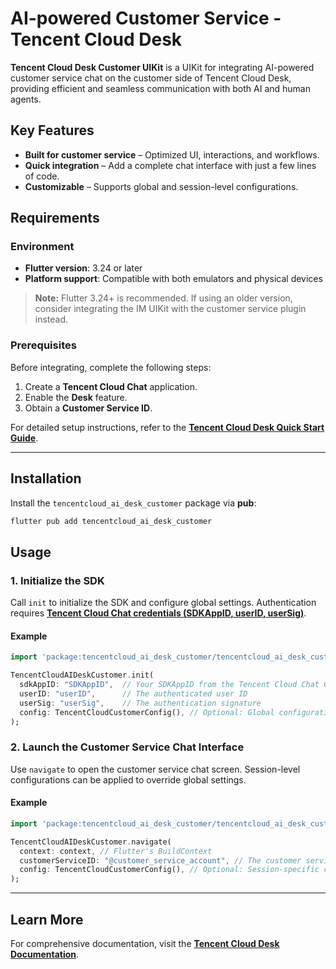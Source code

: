 
# **AI-powered Customer Service - Tencent Cloud Desk**

**Tencent Cloud Desk Customer UIKit** is a UIKit for integrating AI-powered customer service chat on the customer side of Tencent Cloud Desk, 
providing efficient and seamless communication with both AI and human agents.

## **Key Features**

- **Built for customer service** – Optimized UI, interactions, and workflows.
- **Quick integration** – Add a complete chat interface with just a few lines of code.
- **Customizable** – Supports global and session-level configurations.

## **Requirements**

### **Environment**

- **Flutter version**: 3.24 or later
- **Platform support**: Compatible with both emulators and physical devices

> **Note:** Flutter 3.24+ is recommended. If using an older version, consider integrating the IM UIKit with the customer service plugin instead.

### **Prerequisites**

Before integrating, complete the following steps:
1. Create a **Tencent Cloud Chat** application.
2. Enable the **Desk** feature.
3. Obtain a **Customer Service ID**.

For detailed setup instructions, refer to the [**Tencent Cloud Desk Quick Start Guide**](https://www.tencentcloud.com/document/product/1047/58964).

---  

## **Installation**

Install the `tencentcloud_ai_desk_customer` package via **pub**:

```bash
flutter pub add tencentcloud_ai_desk_customer
```

## **Usage**

### **1. Initialize the SDK**

Call `init` to initialize the SDK and configure global settings. Authentication requires [**Tencent Cloud Chat credentials (SDKAppID, userID, userSig)**](https://www.tencentcloud.com/document/product/1047/33517).

#### **Example**

```dart
import 'package:tencentcloud_ai_desk_customer/tencentcloud_ai_desk_customer.dart';

TencentCloudAIDeskCustomer.init(
  sdkAppID: "SDKAppID",  // Your SDKAppID from the Tencent Cloud Chat Console
  userID: "userID",      // The authenticated user ID
  userSig: "userSig",    // The authentication signature
  config: TencentCloudCustomerConfig(), // Optional: Global configuration for customer service interactions
);
```

### **2. Launch the Customer Service Chat Interface**

Use `navigate` to open the customer service chat screen. Session-level configurations can be applied to override global settings.

#### **Example**

```dart
import 'package:tencentcloud_ai_desk_customer/tencentcloud_ai_desk_customer.dart';

TencentCloudAIDeskCustomer.navigate(
  context: context, // Flutter's BuildContext
  customerServiceID: "@customer_service_account", // The customer service account to connect with
  config: TencentCloudCustomerConfig(), // Optional: Session-specific configuration
);
```  

---  

## **Learn More**

For comprehensive documentation, visit the [**Tencent Cloud Desk Documentation**](https://www.tencentcloud.com/document/product/1047/63268).
